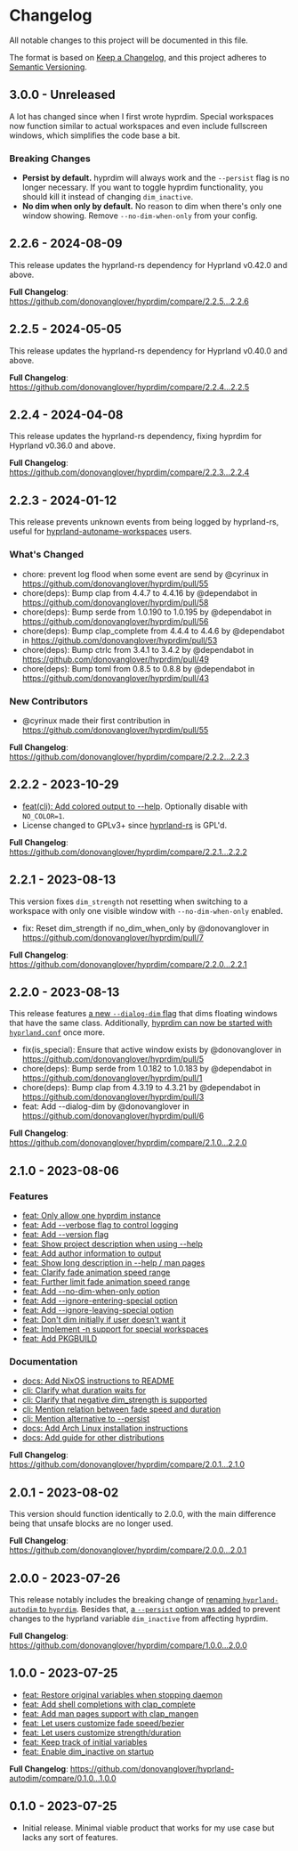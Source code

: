 # Changelog

All notable changes to this project will be documented in this file.

The format is based on [Keep a Changelog](https://keepachangelog.com/en/1.0.0/),
and this project adheres to [Semantic Versioning](https://semver.org/spec/v2.0.0.html).

## 3.0.0 - Unreleased

A lot has changed since when I first wrote hyprdim. Special workspaces now function similar to actual workspaces and even include fullscreen windows, which simplifies the code base a bit.

### Breaking Changes

- **Persist by default.** hyprdim will always work and the `--persist` flag is no longer necessary. If you want to toggle hyprdim functionality, you should kill it instead of changing `dim_inactive`.
- **No dim when only by default.** No reason to dim when there's only one window showing. Remove `--no-dim-when-only` from your config.

## 2.2.6 - 2024-08-09

This release updates the hyprland-rs dependency for Hyprland v0.42.0 and above.

**Full Changelog**: https://github.com/donovanglover/hyprdim/compare/2.2.5...2.2.6

## 2.2.5 - 2024-05-05

This release updates the hyprland-rs dependency for Hyprland v0.40.0 and above.

**Full Changelog**: https://github.com/donovanglover/hyprdim/compare/2.2.4...2.2.5

## 2.2.4 - 2024-04-08

This release updates the hyprland-rs dependency, fixing hyprdim for Hyprland v0.36.0 and above.

**Full Changelog**: https://github.com/donovanglover/hyprdim/compare/2.2.3...2.2.4

## 2.2.3 - 2024-01-12

This release prevents unknown events from being logged by hyprland-rs, useful for [hyprland-autoname-workspaces](https://github.com/hyprland-community/hyprland-autoname-workspaces) users.

### What's Changed

- chore: prevent log flood when some event are send by @cyrinux in https://github.com/donovanglover/hyprdim/pull/55
- chore(deps): Bump clap from 4.4.7 to 4.4.16 by @dependabot in https://github.com/donovanglover/hyprdim/pull/58
- chore(deps): Bump serde from 1.0.190 to 1.0.195 by @dependabot in https://github.com/donovanglover/hyprdim/pull/56
- chore(deps): Bump clap_complete from 4.4.4 to 4.4.6 by @dependabot in https://github.com/donovanglover/hyprdim/pull/53
- chore(deps): Bump ctrlc from 3.4.1 to 3.4.2 by @dependabot in https://github.com/donovanglover/hyprdim/pull/49
- chore(deps): Bump toml from 0.8.5 to 0.8.8 by @dependabot in https://github.com/donovanglover/hyprdim/pull/43

### New Contributors

- @cyrinux made their first contribution in https://github.com/donovanglover/hyprdim/pull/55

**Full Changelog**: https://github.com/donovanglover/hyprdim/compare/2.2.2...2.2.3

## 2.2.2 - 2023-10-29

- [feat(cli): Add colored output to --help](https://github.com/donovanglover/hyprdim/commit/c9be9b037616c5b929d177c8c5dfb82f34242d8d). Optionally disable with `NO_COLOR=1`.
- License changed to GPLv3+ since [hyprland-rs](https://github.com/hyprland-community/hyprland-rs) is GPL'd.

**Full Changelog**: https://github.com/donovanglover/hyprdim/compare/2.2.1...2.2.2

## 2.2.1 - 2023-08-13

This version fixes `dim_strength` not resetting when switching to a workspace with only one visible window with `--no-dim-when-only` enabled.

- fix: Reset dim_strength if no_dim_when_only by @donovanglover in https://github.com/donovanglover/hyprdim/pull/7

**Full Changelog**: https://github.com/donovanglover/hyprdim/compare/2.2.0...2.2.1

## 2.2.0 - 2023-08-13

This release features [a new `--dialog-dim` flag](https://github.com/donovanglover/hyprdim/blob/e8a10490b2b9ce584e4d31a0c2b873ce64e7ca32/src/cli.rs#L94-L106) that dims floating windows that have the same class. Additionally, [hyprdim can now be started with `hyprland.conf`](https://github.com/donovanglover/hyprdim/issues/4) once more.

- fix(is_special): Ensure that active window exists by @donovanglover in https://github.com/donovanglover/hyprdim/pull/5
- chore(deps): Bump serde from 1.0.182 to 1.0.183 by @dependabot in https://github.com/donovanglover/hyprdim/pull/1
- chore(deps): Bump clap from 4.3.19 to 4.3.21 by @dependabot in https://github.com/donovanglover/hyprdim/pull/3
- feat: Add --dialog-dim by @donovanglover in https://github.com/donovanglover/hyprdim/pull/6

**Full Changelog**: https://github.com/donovanglover/hyprdim/compare/2.1.0...2.2.0

## 2.1.0 - 2023-08-06

### Features

- [feat: Only allow one hyprdim instance](https://github.com/donovanglover/hyprdim/commit/3eef596d2c5a694aeb94c22ff3777ecfc5df322e)
- [feat: Add --verbose flag to control logging](https://github.com/donovanglover/hyprdim/commit/2ebd60675c3fb892b5859285e08a819a0942e5fa)
- [feat: Add --version flag](https://github.com/donovanglover/hyprdim/commit/77e1efcc9584e63b5bc098b5013d97f946492f47)
- [feat: Show project description when using --help](https://github.com/donovanglover/hyprdim/commit/0f8736eed79ef2f482d330a92c3a0117d2ba9d4a)
- [feat: Add author information to output](https://github.com/donovanglover/hyprdim/commit/35eb630e2a4914c4f07462d53f4a90dd42a5da87)
- [feat: Show long description in --help / man pages](https://github.com/donovanglover/hyprdim/commit/be398fc265f5f7c8aeafee4c6ed02002785ea949)
- [feat: Clarify fade animation speed range](https://github.com/donovanglover/hyprdim/commit/859b6ea46a329ba354007d8c4672e90386a4959c)
- [feat: Further limit fade animation speed range](https://github.com/donovanglover/hyprdim/commit/2ed56ba9104efa249fcd77adb1f7e239270cf308)
- [feat: Add --no-dim-when-only option](https://github.com/donovanglover/hyprdim/commit/07cbeee8d9bbb92926c743a7592b176408644e15)
- [feat: Add --ignore-entering-special option](https://github.com/donovanglover/hyprdim/commit/ce77e50c61b1b4598ed147c1f62d0ae4779b4223)
- [feat: Add --ignore-leaving-special option](https://github.com/donovanglover/hyprdim/commit/f01b80ec394f591c24cbb7fe8cf600eac4e63c5a)
- [feat: Don't dim initially if user doesn't want it](https://github.com/donovanglover/hyprdim/commit/3615b593a9d48dfc352ea8ba54abc166d726f922)
- [feat: Implement -n support for special workspaces](https://github.com/donovanglover/hyprdim/commit/1d40cb5e72482ab87a271afbaab7156181820fe3)
- [feat: Add PKGBUILD](https://github.com/donovanglover/hyprdim/commit/e5cfa1e7f756689e8746c3b414171eb307d7df8f)

### Documentation

- [docs: Add NixOS instructions to README](https://github.com/donovanglover/hyprdim/commit/a65db271bb0827e349e3ccb83b67ec9cae6a1a39)
- [cli: Clarify what duration waits for](https://github.com/donovanglover/hyprdim/commit/65e08b3fc58a14601c973d01af616907a1868777)
- [cli: Clarify that negative dim_strength is supported](https://github.com/donovanglover/hyprdim/commit/b43daee029fbff6d0d8f9b60e68bea97c19d9eea)
- [cli: Mention relation between fade speed and duration](https://github.com/donovanglover/hyprdim/commit/8f3916065fd999a67015eb7fea3cacf55c457c4d)
- [cli: Mention alternative to --persist](https://github.com/donovanglover/hyprdim/commit/d015c970c2eaf8472d4607539aab8665d171ab56)
- [docs: Add Arch Linux installation instructions](https://github.com/donovanglover/hyprdim/commit/a7a8974aa36b8e396c2a2bbe06d996f4a9d30876)
- [docs: Add guide for other distributions](https://github.com/donovanglover/hyprdim/commit/ad487a01dc5452554701f471eb602405a83a76d5)

**Full Changelog**: https://github.com/donovanglover/hyprdim/compare/2.0.1...2.1.0

## 2.0.1 - 2023-08-02

This version should function identically to 2.0.0, with the main difference being that unsafe blocks are no longer used.

**Full Changelog**: https://github.com/donovanglover/hyprdim/compare/2.0.0...2.0.1

## 2.0.0 - 2023-07-26

This release notably includes the breaking change of [renaming `hyprland-autodim` to `hyprdim`](https://github.com/donovanglover/hyprdim/commit/c8d0a13a603b671f3384ff27c6d25f7da63537ec). Besides that, [a `--persist` option was added](https://github.com/donovanglover/hyprdim/commit/0377381e18d1de97077529de71cafcf0fe2e8a98) to prevent changes to the hyprland variable `dim_inactive` from affecting hyprdim.

**Full Changelog**: https://github.com/donovanglover/hyprdim/compare/1.0.0...2.0.0

## 1.0.0 - 2023-07-25

- [feat: Restore original variables when stopping daemon](https://github.com/donovanglover/hyprland-autodim/commit/3094d4d54383393565a3830c1702423633a0c6ae)
- [feat: Add shell completions with clap_complete](https://github.com/donovanglover/hyprland-autodim/commit/2a52792901bf80e27c9bf6907a780613d08f78a1)
- [feat: Add man pages support with clap_mangen](https://github.com/donovanglover/hyprland-autodim/commit/c8a1329b4b7dafd0327084b3d17c73fc887822a6)
- [feat: Let users customize fade speed/bezier](https://github.com/donovanglover/hyprland-autodim/commit/6129190b8487f8e38e21739c6762298ca4a1e3d4)
- [feat: Let users customize strength/duration](https://github.com/donovanglover/hyprland-autodim/commit/d6d8490920460c89b11475adefdc8c357539d046)
- [feat: Keep track of initial variables](https://github.com/donovanglover/hyprland-autodim/commit/928aae77daf372357ad04d62a08a14b237365e9d)
- [feat: Enable dim_inactive on startup](https://github.com/donovanglover/hyprland-autodim/commit/d7e2c41b742299315955e119ef44df2c2a9b3bff)

**Full Changelog**: https://github.com/donovanglover/hyprland-autodim/compare/0.1.0...1.0.0

## 0.1.0 - 2023-07-25

- Initial release. Minimal viable product that works for my use case but lacks any sort of features.
